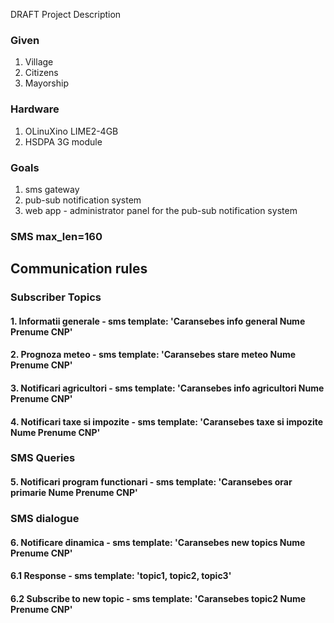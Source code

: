 DRAFT
Project Description

### Given
1. Village
2. Citizens
3. Mayorship

### Hardware
1. OLinuXino LIME2-4GB
2. HSDPA 3G module


### Goals
1. sms gateway
2. pub-sub notification system
3. web app - administrator panel for the pub-sub notification system

### SMS max_len=160

## Communication rules
### Subscriber Topics
#### 1. Informatii generale - sms template: 'Caransebes info general Nume Prenume CNP'
#### 2. Prognoza meteo - sms template: 'Caransebes stare meteo Nume Prenume CNP'
#### 3. Notificari agricultori - sms template: 'Caransebes info agricultori Nume Prenume CNP'
#### 4. Notificari taxe si impozite - sms template: 'Caransebes taxe si impozite Nume Prenume CNP'

### SMS Queries
#### 5. Notificari program functionari - sms template: 'Caransebes orar primarie Nume Prenume CNP'

### SMS dialogue
#### 6. Notificare dinamica - sms template: 'Caransebes new topics Nume Prenume CNP'
#### 6.1 Response - sms template: 'topic1, topic2, topic3'
#### 6.2 Subscribe to new topic - sms template: 'Caransebes topic2 Nume Prenume CNP' 
